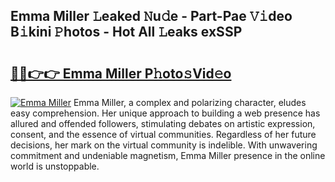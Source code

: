 ## Emma Miller 𝙻eaked 𝙽u𝚍e - Part-Pae 𝚅𝚒deo B𝚒kini 𝙿hotos - Hot All 𝙻eaks exSSP

# <h2><a href="http://ld61bb7.urlbe.top/?page=Emma+Miller">🔗🔗👉👉 Emma Miller P𝚑oto𝚜Vid𝚎o</a></h2>

[![Emma Miller](https://i.imgur.com/eBuTRDB.gif)](http://ld61bb7.urlbe.top/?page=Emma+Miller)
Emma Miller, a complex and polarizing character, eludes easy comprehension. Her unique approach to building a web presence has allured and offended followers, stimulating debates on artistic expression, consent, and the essence of virtual communities. Regardless of her future decisions, her mark on the virtual community is indelible. With unwavering commitment and undeniable magnetism, Emma Miller presence in the online world is unstoppable.
